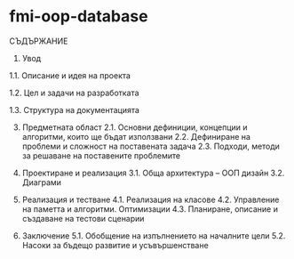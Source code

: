 # fmi-oop-database

СЪДЪРЖАНИЕ
1. Увод

1.1. Описание и идея на проекта 

1.2. Цел и задачи на разработката 

1.3. Структура на документацията


3. Предметната област 
2.1. Основни дефиниции, концепции и алгоритми, които ще бъдат използвани
2.2. Дефиниране на проблеми и сложност на поставената задача
2.3. Подходи, методи за решаване на поставените проблемите

4. Проектиране и реализация
3.1. Обща архитектура – ООП дизайн
3.2. Диаграми

5. Реализация и тестване
4.1. Реализация на класове
4.2. Управление на паметта и алгоритми. Оптимизации
4.3. Планиране, описание и създаване на тестови сценарии

6. Заключение
5.1. Обобщение на изпълнението на началните цели
5.2. Насоки за бъдещо развитие и усъвършенстване

